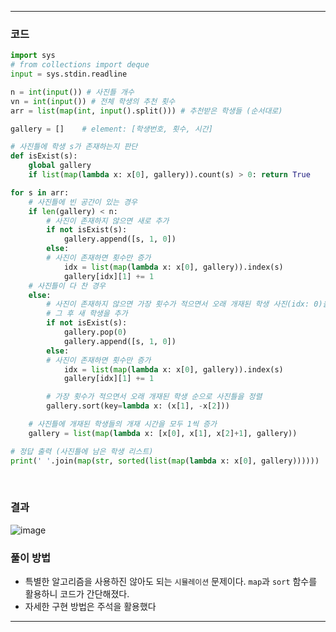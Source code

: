 ___
### 코드
```python
import sys
# from collections import deque
input = sys.stdin.readline

n = int(input()) # 사진틀 개수
vn = int(input()) # 전체 학생의 추천 횟수
arr = list(map(int, input().split())) # 추천받은 학생들 (순서대로) 

gallery = []    # element: [학생번호, 횟수, 시간]

# 사진틀에 학생 s가 존재하는지 판단
def isExist(s):
    global gallery
    if list(map(lambda x: x[0], gallery)).count(s) > 0: return True

for s in arr:
    # 사진틀에 빈 공간이 있는 경우
    if len(gallery) < n:
        # 사진이 존재하지 않으면 새로 추가
        if not isExist(s):
            gallery.append([s, 1, 0])
        else:
        # 사진이 존재하면 횟수만 증가
            idx = list(map(lambda x: x[0], gallery)).index(s)
            gallery[idx][1] += 1
    # 사진틀이 다 찬 경우
    else:
        # 사진이 존재하지 않으면 가장 횟수가 적으면서 오래 개재된 학생 사진(idx: 0)을 제거
        # 그 후 새 학생을 추가
        if not isExist(s):
            gallery.pop(0)
            gallery.append([s, 1, 0])
        else:
        # 사진이 존재하면 횟수만 증가
            idx = list(map(lambda x: x[0], gallery)).index(s)
            gallery[idx][1] += 1

        # 가장 횟수가 적으면서 오래 개재된 학생 순으로 사진틀을 정렬
        gallery.sort(key=lambda x: (x[1], -x[2]))

    # 사진틀에 개재된 학생들의 개재 시간을 모두 1씩 증가
    gallery = list(map(lambda x: [x[0], x[1], x[2]+1], gallery))

# 정답 출력 (사진틀에 남은 학생 리스트)
print(' '.join(map(str, sorted(list(map(lambda x: x[0], gallery))))))
```
<br>

### 결과
![image](https://github.com/minsuhan1/challenge100-codingtest-study/assets/50696567/d93f3388-9549-4768-8b98-e66f06ceb97b)
<br>

### 풀이 방법
- 특별한 알고리즘을 사용하진 않아도 되는 `시뮬레이션` 문제이다. `map`과 `sort` 함수를 활용하니 코드가 간단해졌다.
- 자세한 구현 방법은 주석을 활용했다
___
